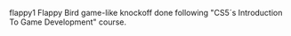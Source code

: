 flappy1
Flappy Bird game-like knockoff done following "CS5´s Introduction To Game Development" course.
